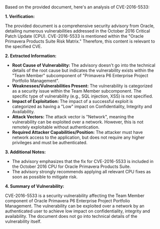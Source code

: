 Based on the provided document, here's an analysis of CVE-2016-5533:

**1. Verification:**

The provided document is a comprehensive security advisory from Oracle, detailing numerous vulnerabilities addressed in the October 2016 Critical Patch Update (CPU). CVE-2016-5533 is mentioned within the "Oracle Primavera Products Suite Risk Matrix." Therefore, this content is relevant to the specified CVE.

**2. Extracted Information:**

*   **Root Cause of Vulnerability:** The advisory doesn't go into the technical details of the root cause but indicates the vulnerability exists within the "Team Member" subcomponent of "Primavera P6 Enterprise Project Portfolio Management".
*   **Weaknesses/Vulnerabilities Present:** The vulnerability is categorized as a security issue within the Team Member subcomponent. The specific type of vulnerability (e.g., SQL injection, XSS) is not specified.
*   **Impact of Exploitation:** The impact of a successful exploit is categorized as having a "Low" impact on Confidentiality, Integrity and Availability.
*   **Attack Vectors:** The attack vector is "Network", meaning the vulnerability can be exploited over a network. However, this is not remotely exploitable without authentication.
*   **Required Attacker Capabilities/Position:** The attacker must have network access to the application, but does not require any higher privileges and must be authenticated.

**3. Additional Notes:**

*   The advisory emphasizes that the fix for CVE-2016-5533 is included in the October 2016 CPU for Oracle Primavera Products Suite.
*   The advisory strongly recommends applying all relevant CPU fixes as soon as possible to mitigate risk.

**4. Summary of Vulnerability:**

CVE-2016-5533 is a security vulnerability affecting the Team Member component of Oracle Primavera P6 Enterprise Project Portfolio Management. The vulnerability can be exploited over a network by an authenticated user to achieve low impact on confidentiality, integrity and availability. The document does not go into technical details of the vulnerability itself.